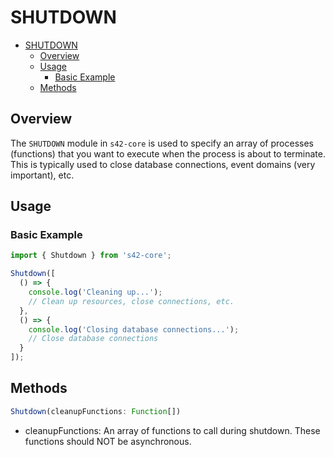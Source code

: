 # SHUTDOWN

- [SHUTDOWN](#shutdown)
	- [Overview](#overview)
	- [Usage](#usage)
		- [Basic Example](#basic-example)
	- [Methods](#methods)

## Overview

The `SHUTDOWN` module in `s42-core` is used to specify an array of processes (functions) that you want to execute when the process is about to terminate. This is typically used to close database connections, event domains (very important), etc.

## Usage

### Basic Example

```typescript
import { Shutdown } from 's42-core';

Shutdown([
  () => {
    console.log('Cleaning up...');
    // Clean up resources, close connections, etc.
  },
  () => {
    console.log('Closing database connections...');
    // Close database connections
  }
]);
```

## Methods
```typescript
Shutdown(cleanupFunctions: Function[])
```
- cleanupFunctions: An array of functions to call during shutdown. These functions should NOT be asynchronous.



